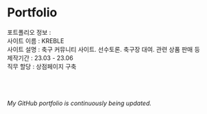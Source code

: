 # Portfolio


포트폴리오 정보 :  <br>
사이트 이름 : KREBLE<br>
사이트 설명 : 축구 커뮤니티 사이트. 선수토론. 축구장 대여. 관련 상품 판매 등<br>
제작기간 : 23.03 - 23.06<br>
직무 할당 : 상점페이지 구축<br>

<br><br>

<h6>My GitHub portfolio is continuously being updated.</h6>
